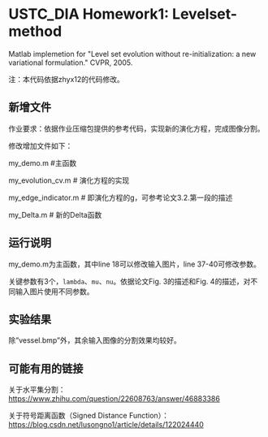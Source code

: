 # USTC_DIA Homework1: Levelset-method

Matlab implemetion for "Level set evolution without re-initialization: a new variational formulation." CVPR, 2005.

注：本代码依据zhyx12的代码修改。

## 新增文件

作业要求：依据作业压缩包提供的参考代码，实现新的演化方程，完成图像分割。

修改增加文件如下：

my_demo.m  #主函数

my_evolution_cv.m  # 演化方程的实现

my_edge_indicator.m  # 即演化方程的g，可参考论文3.2.第一段的描述

my_Delta.m  # 新的Delta函数

## 运行说明

my_demo.m为主函数，其中line 18可以修改输入图片，line 37-40可修改参数。

关键参数有3个，`lambda`、`mu`、`nu`。依据论文Fig. 3的描述和Fig. 4的描述，对不同输入图片使用不同参数。

## 实验结果

除”vessel.bmp”外，其余输入图像的分割效果均较好。

## 可能有用的链接

关于水平集分割：https://www.zhihu.com/question/22608763/answer/46883386

关于符号距离函数（Signed Distance Function）：https://blog.csdn.net/lusongno1/article/details/122024440
